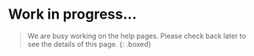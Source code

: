 # Work in progress...

> We are busy working on the help pages.
> Please check back later to see the details of this page.
{: .boxed}
